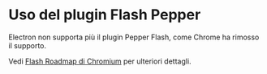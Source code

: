 # Uso del plugin Flash Pepper

Electron non supporta più il plugin Pepper Flash, come Chrome ha rimosso il supporto.

Vedi [Flash Roadmap di Chromium](https://www.chromium.org/flash-roadmap) per ulteriori dettagli.
